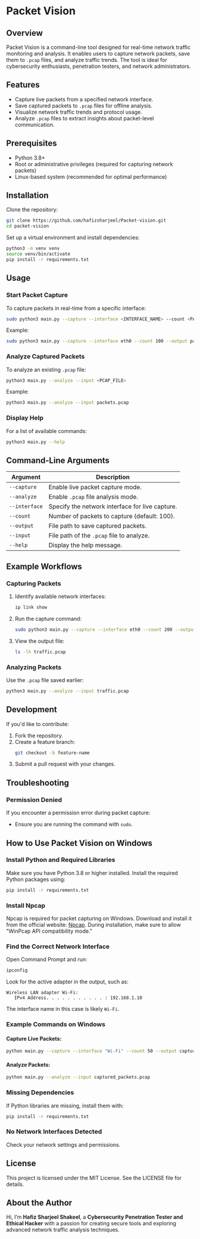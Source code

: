 # Packet Vision

## Overview
Packet Vision is a command-line tool designed for real-time network traffic monitoring and analysis. It enables users to capture network packets, save them to `.pcap` files, and analyze traffic trends. The tool is ideal for cybersecurity enthusiasts, penetration testers, and network administrators.

## Features
- Capture live packets from a specified network interface.
- Save captured packets to `.pcap` files for offline analysis.
- Visualize network traffic trends and protocol usage.
- Analyze `.pcap` files to extract insights about packet-level communication.

## Prerequisites
- Python 3.8+
- Root or administrative privileges (required for capturing network packets)
- Linux-based system (recommended for optimal performance)

## Installation
Clone the repository:
```sh
git clone https://github.com/hafizsharjeel/Packet-vision.git
cd packet-vision
```

Set up a virtual environment and install dependencies:
```sh
python3 -m venv venv 
source venv/bin/activate 
pip install -r requirements.txt
```

## Usage

### Start Packet Capture
To capture packets in real-time from a specific interface:
```sh
sudo python3 main.py --capture --interface <INTERFACE_NAME> --count <PACKET_COUNT> --output <OUTPUT_FILE>
```
Example:
```sh
sudo python3 main.py --capture --interface eth0 --count 100 --output packets.pcap
```

### Analyze Captured Packets
To analyze an existing `.pcap` file:
```sh
python3 main.py --analyze --input <PCAP_FILE>
```
Example:
```sh
python3 main.py --analyze --input packets.pcap
```

### Display Help
For a list of available commands:
```sh
python3 main.py --help
```

## Command-Line Arguments
| Argument       | Description                                       |
|---------------|-------------------------------------------------|
| `--capture`   | Enable live packet capture mode.               |
| `--analyze`   | Enable `.pcap` file analysis mode.             |
| `--interface` | Specify the network interface for live capture. |
| `--count`     | Number of packets to capture (default: 100).    |
| `--output`    | File path to save captured packets.             |
| `--input`     | File path of the `.pcap` file to analyze.       |
| `--help`      | Display the help message.                       |

## Example Workflows

### Capturing Packets
1. Identify available network interfaces:
   ```sh
   ip link show
   ```
2. Run the capture command:
   ```sh
   sudo python3 main.py --capture --interface eth0 --count 200 --output traffic.pcap
   ```
3. View the output file:
   ```sh
   ls -lh traffic.pcap
   ```

### Analyzing Packets
Use the `.pcap` file saved earlier:
```sh
python3 main.py --analyze --input traffic.pcap
```

## Development
If you'd like to contribute:
1. Fork the repository.
2. Create a feature branch:
   ```sh
   git checkout -b feature-name
   ```
3. Submit a pull request with your changes.

## Troubleshooting
### Permission Denied
If you encounter a permission error during packet capture:
- Ensure you are running the command with `sudo`.

## How to Use Packet Vision on Windows

### Install Python and Required Libraries
Make sure you have Python 3.8 or higher installed. Install the required Python packages using:
```sh
pip install -r requirements.txt
```

### Install Npcap
Npcap is required for packet capturing on Windows. Download and install it from the official website: [Npcap](https://npcap.com). During installation, make sure to allow "WinPcap API compatibility mode."

### Find the Correct Network Interface
Open Command Prompt and run:
```sh
ipconfig
```
Look for the active adapter in the output, such as:
```
Wireless LAN adapter Wi-Fi:
   IPv4 Address. . . . . . . . . . . : 192.168.1.10
```
The interface name in this case is likely `Wi-Fi`.

### Example Commands on Windows
#### Capture Live Packets:
```sh
python main.py --capture --interface "Wi-Fi" --count 50 --output captured_packets.pcap
```
#### Analyze Packets:
```sh
python main.py --analyze --input captured_packets.pcap
```

### Missing Dependencies
If Python libraries are missing, install them with:
```sh
pip install -r requirements.txt
```

### No Network Interfaces Detected
Check your network settings and permissions.

## License
This project is licensed under the MIT License. See the LICENSE file for details.

## About the Author
Hi, I’m **Hafiz Sharjeel Shakeel**, a **Cybersecurity Penetration Tester and Ethical Hacker** with a passion for creating secure tools and exploring advanced network traffic analysis techniques.

